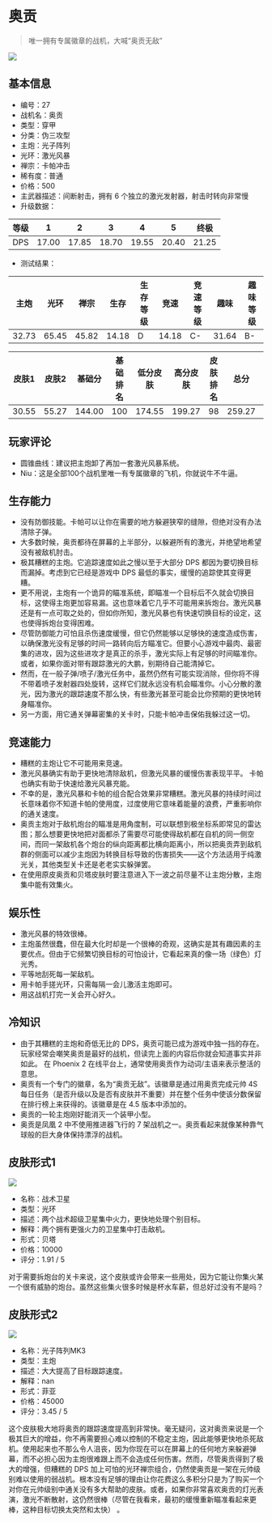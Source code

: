 # 奥贡

> 唯一拥有专属徽章的战机，大喊“奥贡无敌”

<img src="/ships/ship_27.png" style={{zoom:1}}/>

## 基本信息

- 编号：27
- 战机名：奥贡
- 类型：穿甲
- 分类：伪三攻型
- 主炮：光子阵列
- 光环：激光风暴
- 禅宗：卡帕冲击
- 稀有度：普通
- 价格：500
- 主武器描述：间断射击，拥有 6 个独立的激光发射器，射击时转向非常慢
- 升级数据：

| 等级 | 1 | 2 | 3 | 4 | 5 | 终极 |
|--|--|--|--|--|--|--|
| DPS | 17.00 | 17.85 | 18.70 | 19.55 | 20.40 | 21.25 |

- 测试结果：

| 主炮 | 光环 | 禅宗 | 生存 | 生存等级 | 竞速 | 竞速等级 | 趣味 | 趣味等级 |
|--|--|--|--|--|--|--|--|--|
| 32.73 | 65.45 | 45.82 | 14.18 | D | 14.18 | C- | 31.64 | B- |

| 皮肤1 | 皮肤2 | 基础分 | 基础排名 | 低分皮肤 | 高分皮肤 | 皮肤排名 | 总分 | 总排名 |
|--|--|--|--|--|--|--|--|--|
| 30.55 | 55.27 | 144.00 | 100 | 174.55 | 199.27 | 98 | 259.27 | 99 |

## 玩家评论

- 圆锥曲线：建议把主炮卸了再加一套激光风暴系统。
- Niu：这是全部100个战机里唯一有专属徽章的飞机，你就说牛不牛逼。

## 生存能力

- 没有防御技能。卡帕可以让你在需要的地方躲避狭窄的缝隙，但绝对没有办法清除子弹。
- 大多数时候，奥贡都待在屏幕的上半部分，以躲避所有的激光，并绝望地希望没有被敌机肘击。
- 极其糟糕的主炮。它追踪速度如此之慢以至于大部分 DPS 都因为要切换目标而漏掉。考虑到它已经是游戏中 DPS 最低的事实，缓慢的追踪使其变得更糟。
- 更不用说，主炮有一个诡异的瞄准系统，即瞄准一个目标后不久就会切换目标，这使得主炮更加容易漏。这也意味着它几乎不可能用来拆炮台。激光风暴还是有一点可取之处的，但如你所知，激光风暴也有快速切换目标的设定，这也使得拆炮台变得困难。
- 尽管防御能力可怕且杀伤速度缓慢，但它仍然能够以足够快的速度造成伤害，以确保激光没有足够的时间一路转向后方瞄准它。但要小心游戏中最肉、最密集的进攻，因为这些进攻才是真正的杀手，激光实际上有足够的时间瞄准你。或者，如果你面对带有跟踪激光的大鹏，别期待自己能清掉它。
- 然而，在一般子弹/喷子/激光任务中，虽然仍然有可能实现消除，但你将不得不带着喷子发射器四处旋转，这样它们就永远没有机会瞄准你。小心分散的激光，因为激光的跟踪速度不那么快，有些激光甚至可能会比你预期的更快地转身瞄准你。
- 另一方面，用它通关弹幕密集的关卡时，只能卡帕冲击保佑我躲过这一切。

## 竞速能力

- 糟糕的主炮让它不可能用来竞速。
- 激光风暴确实有助于更快地清除敌机，但激光风暴的缓慢伤害表现平平。 卡帕也确实有助于快速给激光风暴充能。
- 不幸的是，激光风暴和卡帕的组合配合效果非常糟糕。激光风暴的持续时间过长意味着你不知道卡帕的使用度，过度使用它意味着能量的浪费，严重影响你的通关速度。
- 奥贡主炮对于敌机炮台的瞄准是用角度制，可以联想到极坐标系即常见的雷达图；那么想要更快地把对面都杀了需要尽可能使得敌机都在自机的同一侧空间，而同一架敌机各个炮台的纵向距离都比横向距离小，所以把奥贡弄到敌机群的侧面可以减少主炮因为转换目标导致的伤害损失——这个方法适用于纯激光关，其他类型关卡还是老老实实躲弹罢。
- 在使用原皮奥贡和贝塔皮肤时要注意进入下一波之前尽量不让主炮分散，主炮集中能有效集火。

## 娱乐性

- 激光风暴的特效很棒。
- 主炮虽然很蠢，但在最大化时却是一个很棒的奇观，这确实是其有趣因素的主要优点。但由于它频繁切换目标的可怕设计，它看起来真的像一场（绿色）灯光秀。
- 平等地刮死每一架敌机。
- 用卡帕手搓光环，只需每隔一会儿激活主炮即可。
- 用这战机打完一关会开心好久。

## 冷知识

- 由于其糟糕的主炮和奇低无比的 DPS，奥贡可能已成为游戏中独一挡的存在。玩家经常会嘲笑奥贡是最好的战机，但读完上面的内容后你就会知道事实并非如此。 在 Phoenix 2 在线平台上，通常使用奥贡作为动词/主语来表示整活的意思。
- 奥贡有一个专门的徽章，名为“奥贡无敌”。该徽章是通过用奥贡完成元帅 4S 每日任务（是否升级以及是否有皮肤并不重要）并在整个任务中使该分数保留在排行榜上来获得的。该徽章是在 4.5 版本中添加的。
- 奥贡的一轮主炮刚好能消灭一个装甲小型。
- 奥贡是凤凰 2 中不使用推进器飞行的 7 架战机之一。奥贡看起来就像某种靠气球般的巨大身体保持漂浮的战机。

## 皮肤形式1

<img src="/ships/ship_27_apex_1.png" style={{zoom:1}}/>

- 名称：战术卫星
- 类型：光环
- 描述：两个战术超级卫星集中火力，更快地处理个别目标。
- 解释：两个拥有更强火力的卫星集中打击敌机。
- 形式：贝塔
- 价格：10000
- 评分：1.91 / 5

对于需要拆炮台的关卡来说，这个皮肤或许会带来一些用处，因为它能让你集火某一个很有威胁的炮台。虽然这些集火很多时候是杯水车薪，但总好过没有不是吗？

## 皮肤形式2

<img src="/ships/ship_27_apex_2.png" style={{zoom:1}}/>

- 名称：光子阵列MK3
- 类型：主炮
- 描述：大大提高了目标跟踪速度。
- 解释：nan
- 形式：菲亚
- 价格：45000
- 评分：3.45 / 5

这个皮肤极大地将奥贡的跟踪速度提高到非常快。毫无疑问，这对奥贡来说是一个极其巨大的增益，你不再需要担心难以控制的不稳定主炮，因此能够更快地杀死敌机。使用起来也不那么令人沮丧，因为你现在可以在屏幕上的任何地方来躲避弹幕，而不必担心因为主炮很难跟上而不会造成任何伤害。然而，尽管奥贡得到了极大的增强，但糟糕的 DPS 加上可怕的光环禅宗组合，仍然使奥贡是一架在元帅级别难以使用的弱战机。根本没有足够的理由让你花费这么多积分只是为了购买一个对你在元帅级别中通关没有多大帮助的皮肤。或者，如果你非常喜欢奥贡的灯光表演，激光不断散射，这仍然很棒（尽管在我看来，最初的缓慢重新瞄准看起来更棒，这种目标切换太突然和太快） 。
